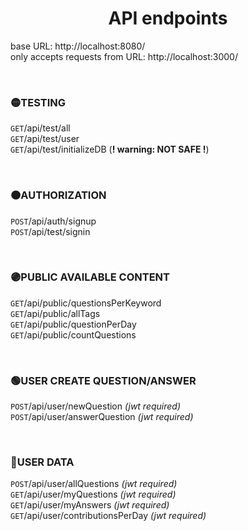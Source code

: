 # <center> API endpoints </center>


base URL: http://localhost:8080/ <br>
only accepts requests from URL: http://localhost:3000/

<br>


### 🟡TESTING 
`GET`/api/test/all           
`GET`/api/test/user <br>
`GET`/api/test/initializeDB (**! warning: NOT SAFE !**)

<br>


### 🟠AUTHORIZATION 
`POST`/api/auth/signup           
`POST`/api/test/signin          

<br>


###  🟣PUBLIC AVAILABLE CONTENT 
`GET`/api/public/questionsPerKeyword     
`GET`/api/public/allTags     
`GET`/api/public/questionPerDay  
`GET`/api/public/countQuestions     

<br>


###  🟢USER CREATE QUESTION/ANSWER 
`POST`/api/user/newQuestion *(jwt required)* <br>
`POST`/api/user/answerQuestion *(jwt required)*

<br>

### 🔵USER DATA 
`POST`/api/user/allQuestions *(jwt required)*<br>
`GET`/api/user/myQuestions *(jwt required)*<br>
`GET`/api/user/myAnswers   *(jwt required)*<br>
`GET`/api/user/contributionsPerDay *(jwt required)*







